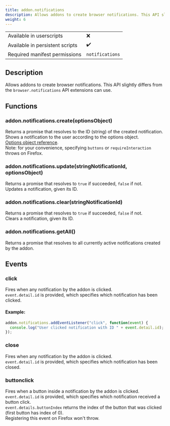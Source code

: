 ```yaml
---
title: addon.notifications
description: Allows addons to create browser notifications. This API slightly differs from the browser.notifications API extensions can use.
weight: 6
---
```


| | |
|-|-|
| Available in userscripts | ❌ |
| Available in persistent scripts | ✔️ |
| Required manifest permissions | `notifications` |

## Description
Allows addons to create browser notifications. This API slightly differs from the `browser.notifications` API extensions can use.

## Functions
### addon.notifications.create(optionsObject)
Returns a promise that resolves to the ID (string) of the created notification.  
Shows a notification to the user according to the options object.  
[Options object reference](https://developer.mozilla.org/en-US/docs/Mozilla/Add-ons/WebExtensions/API/notifications/NotificationOptions).  
Note: for your convenience, specifying `buttons` or `requireInteraction` throws on Firefox.
### addon.notifications.update(stringNotificationId, optionsObject)
Returns a promise that resolves to `true` if succeeded, `false` if not.  
Updates a notification, given its ID.
### addon.notifications.clear(stringNotificationId)
Returns a promise that resolves to `true` if succeeded, `false` if not.  
Clears a notification, given its ID.
### addon.notifications.getAll()
Returns a promise that resolves to all currently active notifications created by the addon.

## Events
### click
Fires when any notification by the addon is clicked.  
`event.detail.id` is provided, which specifies which notification has been clicked.
#### Example:
```js
addon.notifications.addEventListener("click", function(event) {
  console.log("User clicked notification with ID " + event.detail.id);
});
```
### close
Fires when any notification by the addon is clicked.  
`event.detail.id` is provided, which specifies which notification has been closed.
### buttonclick
Fires when a button inside a notification by the addon is clicked.  
`event.detail.id` is provided, which specifies which notification received a button click.  
`event.details.buttonIndex` returns the index of the button that was clicked (first button has index of 0).  
Registering this event on Firefox won't throw.
